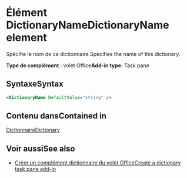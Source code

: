 # <a name="dictionaryname-element"></a><span data-ttu-id="2cea8-101">Élément DictionaryName</span><span class="sxs-lookup"><span data-stu-id="2cea8-101">DictionaryName element</span></span>

<span data-ttu-id="2cea8-102">Spécifie le nom de ce dictionnaire.</span><span class="sxs-lookup"><span data-stu-id="2cea8-102">Specifies the name of this dictionary.</span></span>

<span data-ttu-id="2cea8-103">**Type de complément :** volet Office</span><span class="sxs-lookup"><span data-stu-id="2cea8-103">**Add-in type:** Task pane</span></span>

## <a name="syntax"></a><span data-ttu-id="2cea8-104">Syntaxe</span><span class="sxs-lookup"><span data-stu-id="2cea8-104">Syntax</span></span>

```XML
<DictionaryName DefaultValue="string" />
```

## <a name="contained-in"></a><span data-ttu-id="2cea8-105">Contenu dans</span><span class="sxs-lookup"><span data-stu-id="2cea8-105">Contained in</span></span>

[<span data-ttu-id="2cea8-106">Dictionnaire</span><span class="sxs-lookup"><span data-stu-id="2cea8-106">Dictionary</span></span>](dictionary.md)

## <a name="see-also"></a><span data-ttu-id="2cea8-107">Voir aussi</span><span class="sxs-lookup"><span data-stu-id="2cea8-107">See also</span></span>

- [<span data-ttu-id="2cea8-108">Créer un complément dictionnaire du volet Office</span><span class="sxs-lookup"><span data-stu-id="2cea8-108">Create a dictionary task pane add-in</span></span>](https://docs.microsoft.com/office/dev/add-ins/word/dictionary-task-pane-add-ins)
    
